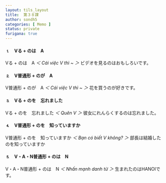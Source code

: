 ```yaml
---
layout: tils_layout
title:  第３８課
author: sondh5
categories: [ Memo ]
status: private
furigana: true
---
```


#### ⒈　Vる + のは　A

<ct>Vる + のは　A</ct>
*＜ Cái việc V thì ~ ＞*
ビデオを見るのはおもしろいです。

#### ⒉　V普通形 + のが　A

<ct>V普通形 + のが　A</ct>
*＜ Cái việc V thì ~ ＞*
花を買うのが好きです。

#### ⒊　Vる + のを　忘れました

<ct>Vる + のを　忘れました</ct>
*＜ Quên V ＞*
彼女にれんらくするのは忘れました。

#### ⒋　V普通形 + のを　知っていますか

<ct>V普通形 + のを　知っていますか</ct>
*＜ Bạn có biết V không? ＞*
部長は結婚したのを知っていますか

#### ⒌　V・A・N普通形 + のは　N

<ct>V・A・N普通形 + のは　N</ct>
*＜ Nhấn mạnh danh từ ＞*
生まれたのはHANOIです。
